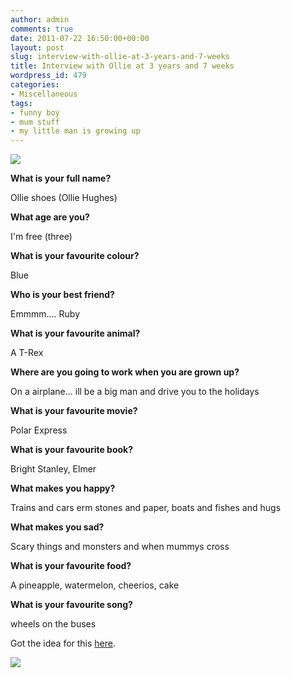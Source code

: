 ```yaml
---
author: admin
comments: true
date: 2011-07-22 16:50:00+00:00
layout: post
slug: interview-with-ollie-at-3-years-and-7-weeks
title: Interview with Ollie at 3 years and 7 weeks
wordpress_id: 479
categories:
- Miscellaneous
tags:
- funny boy
- mum stuff
- my little man is growing up
---
```


  


[![](http://farm7.static.flickr.com/6006/5964614526_c300662dae_b.jpg)](http://farm7.static.flickr.com/6006/5964614526_c300662dae_b.jpg)

  


  


**What is your full name?**

Ollie shoes (Ollie Hughes)

  


**What age are you?**

I'm free (three)

  


**What is your favourite colour?**

Blue

  


**Who is your best friend?**

Emmmm.... Ruby

  


**What is your favourite animal?**

A T-Rex

  


**Where are you going to work when you are grown up?**

On a airplane... ill be a big man and drive you to the holidays

  


**What is your favourite movie?**

Polar Express

  


**What is your favourite book?**

Bright Stanley, Elmer

  


**What makes you happy?**

Trains and cars erm stones and paper, boats and fishes and hugs

  


**What makes you sad?**

Scary things and monsters and when mummys cross

  


**What is your favourite food?**

A pineapple, watermelon, cheerios, cake

  


**What is your favourite song?**

wheels on the buses

  


Got the idea for this [here](http://www.beckyhiggins.com/blog/2011/02/document-what-they-say/motherandchild/).

![](https://blogger.googleusercontent.com/tracker/251139911615938991-8819025715477791826?l=www.outmumbered.com)
